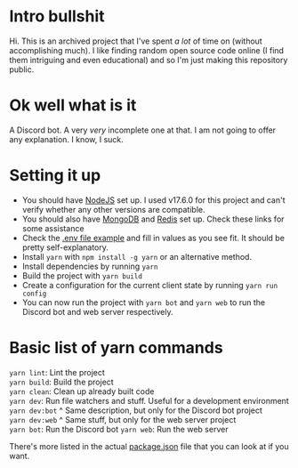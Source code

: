 # Intro bullshit
Hi. This is an archived project that I've spent *a lot* of time on (without accomplishing much). I like finding random open source code online (I find them intriguing and even educational) and so I'm just making this repository public.

# Ok well what is it
A Discord bot. A very *very* incomplete one at that. I am not going to offer any explanation. I know, I suck.

# Setting it up
- You should have [NodeJS](https://nodejs.org/en/download/) set up. I used v17.6.0 for this project and can't verify whether any other versions are compatible.
- You should also have [MongoDB](https://www.mongodb.com/docs/manual/administration/install-community/) and [Redis](https://redis.io/download/) set up. Check these links for some assistance
- Check the [.env file example](./env-example) and fill in values as you see fit. It should be pretty self-explanatory.  
- Install `yarn` with `npm install -g yarn` or an alternative method.  
- Install dependencies by running `yarn`  
- Build the project with `yarn build`  
- Create a configuration for the current client state by running `yarn run config`  
- You can now run the project with `yarn bot` and `yarn web` to run the Discord bot and web server respectively.

# Basic list of yarn commands

`yarn lint`: Lint the project  
`yarn build`: Build the project  
`yarn clean`: Clean up already built code  
`yarn dev`: Run file watchers and stuff. Useful for a development environment
`yarn dev:bot` ^ Same description, but only for the Discord bot project  
`yarn dev:web` ^ Same stuff, but only for the web server project  
`yarn bot`: Run the Discord bot
`yarn web`: Run the web server

There's more listed in the actual [package.json](./package.json) file that you can look at if you want.